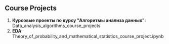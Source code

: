 ## Course Projects

1. **Курсовые проекты по курсу "Алгоритмы анализа данных"**: Data_analysis_algorithms_course_projects
2. **EDA**: Theory_of_probability_and_mathematical_statistics_course_project.ipynb


